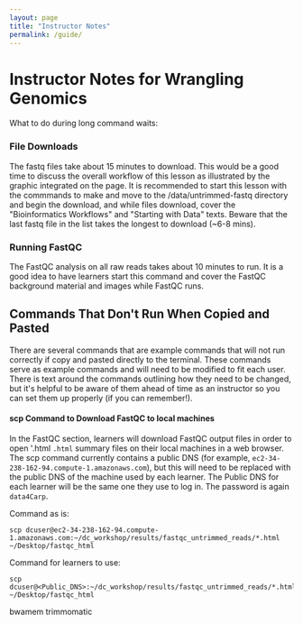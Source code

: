 ```yaml
---
layout: page
title: "Instructor Notes"
permalink: /guide/
---
```

# Instructor Notes for Wrangling Genomics

What to do during long command waits:

### File Downloads
The fastq files take about 15 minutes to download. This would be a good time to discuss the overall workflow of this lesson as illustrated by the graphic integrated on the page. It is recommended to start this lesson with the commmands to make and move to the /data/untrimmed-fastq directory and begin the download, and while files download, cover the "Bioinformatics Workflows" and "Starting with Data" texts. Beware that the last fastq file in the list takes the longest to download (~6-8 mins).

### Running FastQC
The FastQC analysis on all raw reads takes about 10 minutes to run. It is a good idea to have learners start this command and cover the FastQC background material and images while FastQC runs.

## Commands That Don't Run When Copied and Pasted
There are several commands that are example commands that will not run correctly if copy and pasted directly to the terminal. These commands serve as example commands and will need to be modified to fit each user. There is text around the commands outlining how they need to be changed, but it's helpful to be aware of them ahead of time as an instructor so you can set them up properly (if you can remember!).

#### scp Command to Download FastQC to local machines
In the FastQC section, learners will download FastQC output files in order to open '.html `.html` summary files on their local machines in a web browser. The scp command currently contains a public DNS (for example, `ec2-34-238-162-94.compute-1.amazonaws.com`), but this will need to be replaced with the public DNS of the machine used by each learner. The Public DNS for each learner will be the same one they use to log in. The password is again `data4Carp`. 

Command as is: 
~~~
scp dcuser@ec2-34-238-162-94.compute-1.amazonaws.com:~/dc_workshop/results/fastqc_untrimmed_reads/*.html ~/Desktop/fastqc_html
~~~

Command for learners to use:
~~~
scp dcuser@<Public_DNS>:~/dc_workshop/results/fastqc_untrimmed_reads/*.html ~/Desktop/fastqc_html
~~~

bwamem
trimmomatic
